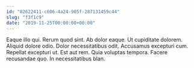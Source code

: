 ```yaml
---
id: "82622411-c606-4a24-905f-287131459c44"
slug: "f3f1c9"
date: "2019-11-25T00:00:00+00:00"
---
```


Eaque illo qui. Rerum quod sint. Ab dolor eaque. Ut cupiditate dolorem. Aliquid dolore odio. Dolor necessitatibus odit. Accusamus excepturi cum. Repellat excepturi ut. Est aut rem. Quia voluptas tempora. Facere recusandae quo. In necessitatibus blan.
